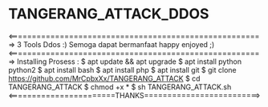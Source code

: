 # TANGERANG_ATTACK_DDOS
<=======================================================>
3 Tools Ddos :) Semoga dapat bermanfaat happy enjoyed ;)
<=======================================================>
Installing Prosess :
$ apt update && apt upgrade
$ apt install python python2
$ apt install bash
$ apt install php
$ apt install git
$ git clone https://github.com/MrCpbxXx/TANGERANG_ATTACK
$ cd TANGERANG_ATTACK
$ chmod +x *
$ sh TANGERANG_ATTACK.sh
<=======================THANKS=========================>
